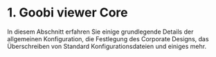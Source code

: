 # 1. Goobi viewer Core

In diesem Abschnitt erfahren Sie einige grundlegende Details der allgemeinen Konfiguration, die Festlegung des Corporate Designs, das Überschreiben von Standard Konfigurationsdateien und einiges mehr.

